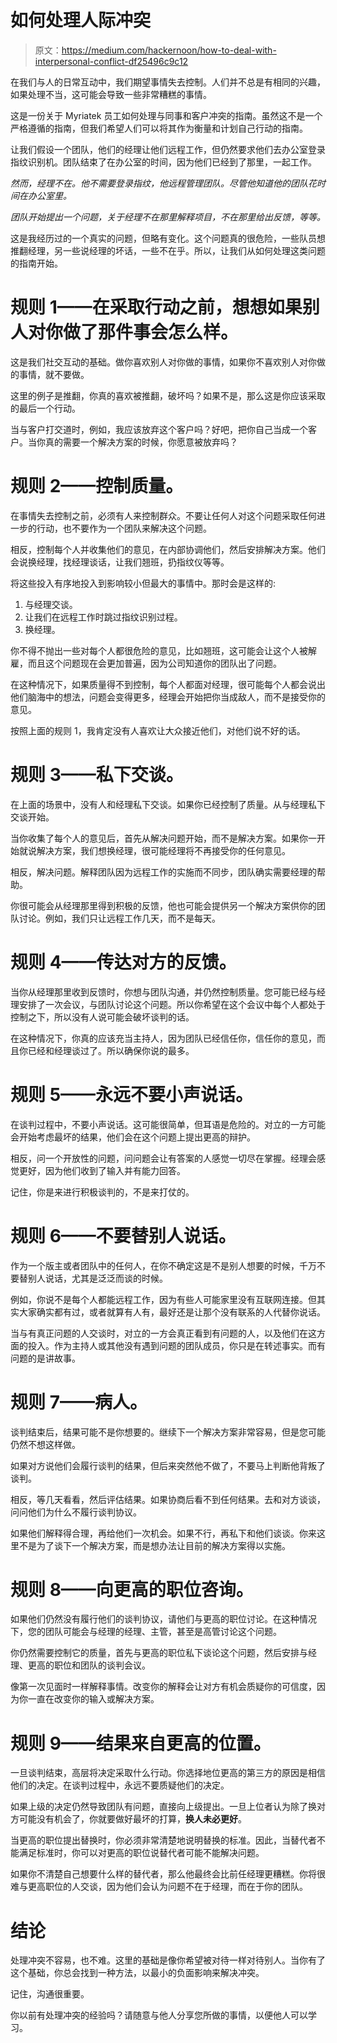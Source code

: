 # 如何处理人际冲突

> 原文：<https://medium.com/hackernoon/how-to-deal-with-interpersonal-conflict-df25496c9c12>

在我们与人的日常互动中，我们期望事情失去控制。人们并不总是有相同的兴趣，如果处理不当，这可能会导致一些非常糟糕的事情。

这是一份关于 Myriatek 员工如何处理与同事和客户冲突的指南。虽然这不是一个严格遵循的指南，但我们希望人们可以将其作为衡量和计划自己行动的指南。

让我们假设一个团队，他们的经理让他们远程工作，但仍然要求他们去办公室登录指纹识别机。团队结束了在办公室的时间，因为他们已经到了那里，一起工作。

*然而，经理不在。他不需要登录指纹，他远程管理团队。尽管他知道他的团队花时间在办公室里。*

*团队开始提出一个问题，关于经理不在那里解释项目，不在那里给出反馈，等等。*

这是我经历过的一个真实的问题，但略有变化。这个问题真的很危险，一些队员想推翻经理，另一些说经理的坏话，一些不在乎。所以，让我们从如何处理这类问题的指南开始。

# 规则 1——在采取行动之前，想想如果别人对你做了那件事会怎么样。

这是我们社交互动的基础。做你喜欢别人对你做的事情，如果你不喜欢别人对你做的事情，就不要做。

这里的例子是推翻，你真的喜欢被推翻，破坏吗？如果不是，那么这是你应该采取的最后一个行动。

当与客户打交道时，例如，我应该放弃这个客户吗？好吧，把你自己当成一个客户。当你真的需要一个解决方案的时候，你愿意被放弃吗？

# 规则 2——控制质量。

在事情失去控制之前，必须有人来控制群众。不要让任何人对这个问题采取任何进一步的行动，也不要作为一个团队来解决这个问题。

相反，控制每个人并收集他们的意见，在内部协调他们，然后安排解决方案。他们会说换经理，找经理谈话，让我们翘班，扔指纹仪等等。

将这些投入有序地投入到影响较小但最大的事情中。那时会是这样的:

1.  与经理交谈。
2.  让我们在远程工作时跳过指纹识别过程。
3.  换经理。

你不得不抛出一些对每个人都很危险的意见，比如翘班，这可能会让这个人被解雇，而且这个问题现在会更加普遍，因为公司知道你的团队出了问题。

在这种情况下，如果质量得不到控制，每个人都面对经理，很可能每个人都会说出他们脑海中的想法，问题会变得更多，经理会开始把你当成敌人，而不是接受你的意见。

按照上面的规则 1，我肯定没有人喜欢让大众接近他们，对他们说不好的话。

# 规则 3——私下交谈。

在上面的场景中，没有人和经理私下交谈。如果你已经控制了质量。从与经理私下交谈开始。

当你收集了每个人的意见后，首先从解决问题开始，而不是解决方案。如果你一开始就说解决方案，我们想换经理，很可能经理将不再接受你的任何意见。

相反，解决问题。解释团队因为远程工作的实施而不同步，团队确实需要经理的帮助。

你很可能会从经理那里得到积极的反馈，他也可能会提供另一个解决方案供你的团队讨论。例如，我们只让远程工作几天，而不是每天。

# 规则 4——传达对方的反馈。

当你从经理那里收到反馈时，你想与团队沟通，并仍然控制质量。您可能已经与经理安排了一次会议，与团队讨论这个问题。所以你希望在这个会议中每个人都处于控制之下，所以没有人说可能会破坏谈判的话。

在这种情况下，你真的应该充当主持人，因为团队已经信任你，信任你的意见，而且你已经和经理谈过了。所以确保你说的最多。

# 规则 5——永远不要小声说话。

在谈判过程中，不要小声说话。这可能很简单，但耳语是危险的。对立的一方可能会开始考虑最坏的结果，他们会在这个问题上提出更高的辩护。

相反，问一个开放性的问题，问问题会让有答案的人感觉一切尽在掌握。经理会感觉更好，因为他们收到了输入并有能力回答。

记住，你是来进行积极谈判的，不是来打仗的。

# 规则 6——不要替别人说话。

作为一个版主或者团队中的任何人，在你不确定这是不是别人想要的时候，千万不要替别人说话，尤其是泛泛而谈的时候。

例如，你说不是每个人都能远程工作，因为有些人可能家里没有互联网连接。但其实大家确实都有过，或者就算有人有，最好还是让那个没有联系的人代替你说话。

当与有真正问题的人交谈时，对立的一方会真正看到有问题的人，以及他们在这方面的投入。作为主持人或其他没有遇到问题的团队成员，你只是在转述事实。而有问题的是讲故事。

# 规则 7——病人。

谈判结束后，结果可能不是你想要的。继续下一个解决方案非常容易，但是您可能仍然不想这样做。

如果对方说他们会履行谈判的结果，但后来突然他不做了，不要马上判断他背叛了谈判。

相反，等几天看看，然后评估结果。如果协商后看不到任何结果。去和对方谈谈，问问他们为什么不履行谈判协议。

如果他们解释得合理，再给他们一次机会。如果不行，再私下和他们谈谈。你来这里不是为了谈下一个解决方案，而是想办法让目前的解决方案得以实施。

# 规则 8——向更高的职位咨询。

如果他们仍然没有履行他们的谈判协议，请他们与更高的职位讨论。在这种情况下，您的团队可能会与经理的经理、主管，甚至是高管讨论这个问题。

你仍然需要控制它的质量，首先与更高的职位私下谈论这个问题，然后安排与经理、更高的职位和团队的谈判会议。

像第一次见面时一样解释事情。改变你的解释会让对方有机会质疑你的可信度，因为你一直在改变你的输入或解决方案。

# 规则 9——结果来自更高的位置。

一旦谈判结束，高层将决定采取什么行动。你选择地位更高的第三方的原因是相信他们的决定。在谈判过程中，永远不要质疑他们的决定。

如果上级的决定仍然导致团队有问题，直接向上级提出。一旦上位者认为除了换对方可能没有机会了，你就要做好最坏的打算，**换人未必更好**。

当更高的职位提出替换时，你必须非常清楚地说明替换的标准。因此，当替代者不能满足标准时，你可以对更高的职位说替代者可能不能解决问题。

如果你不清楚自己想要什么样的替代者，那么他最终会比前任经理更糟糕。你将很难与更高职位的人交谈，因为他们会认为问题不在于经理，而在于你的团队。

# 结论

处理冲突不容易，也不难。这里的基础是像你希望被对待一样对待别人。当你有了这个基础，你总会找到一种方法，以最小的负面影响来解决冲突。

记住，沟通很重要。

你以前有处理冲突的经验吗？请随意与他人分享您所做的事情，以便他人可以学习。